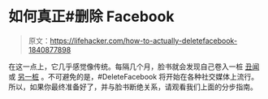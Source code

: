 # 如何真正#删除 Facebook

> 原文：<https://lifehacker.com/how-to-actually-deletefacebook-1840877898>

在这一点上，它几乎感觉像传统。每隔几个月，脸书就会发现自己卷入一桩 [丑闻](https://gizmodo.com/facebook-discloses-cambridge-analytica-email-it-fought-1837511179) 或 [另一桩](https://gizmodo.com/mark-zuckerberg-had-undisclosed-meeting-with-donald-tru-1839974427) 。不可避免的是，#DeleteFacebook 将开始在各种社交媒体上流行。所以，如果你最终准备好了，并与脸书断绝关系，请观看我们上面的分步指南。